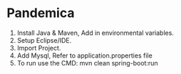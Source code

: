 # Pandemica

1. Install Java & Maven, Add in environmental variables.
2. Setup Eclipse/IDE.
3. Import Project.
4. Add Mysql, Refer to application.properties file
4. To run use the CMD: mvn clean spring-boot:run
